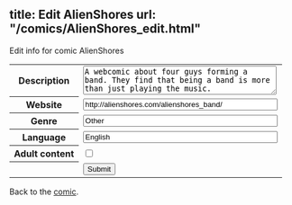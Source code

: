 title: Edit AlienShores
url: "/comics/AlienShores_edit.html"
---
Edit info for comic AlienShores

<form name="comic" action="http://gaepostmail.appspot.com/comic/" method="post">
<table class="comicinfo">
<tr>
<th>Description</th><td><textarea name="description" cols="40" rows="3">A webcomic about four guys forming a band. They find that being a band is more than just playing the music.</textarea></td>
</tr>
<tr>
<th>Website</th><td><input type="text" name="url" value="http://alienshores.com/alienshores_band/" size="40"/></td>
</tr>
<tr>
<th>Genre</th><td><input type="text" name="genre" value="Other" size="40"/></td>
</tr>
<tr>
<th>Language</th><td><input type="text" name="language" value="English" size="40"/></td>
</tr>
<tr>
<th>Adult content</th><td><input type="checkbox" name="adult" value="adult" /></td>
</tr>
<tr>
<th></th><td>
<input type="hidden" name="comic" value="AlienShores" />
<input type="submit" name="submit" value="Submit" />
</td>
</tr>
</table>
</form>

Back to the [comic](AlienShores.html).
